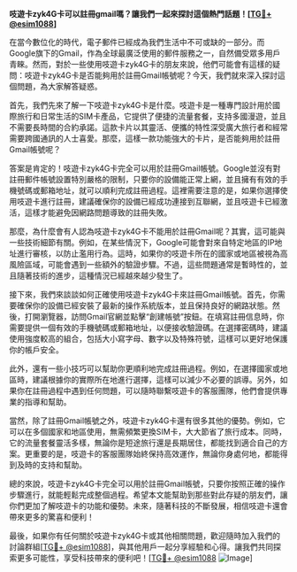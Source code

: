 **吱遊卡zyk4G卡可以註冊gmail嗎？讓我們一起來探討這個熱門話題！[[TG💪+ @esim1088](https://t.me/s/esim1088)]**

在當今數位化的時代，電子郵件已經成為我們生活中不可或缺的一部分。而Google旗下的Gmail，作為全球最廣泛使用的郵件服務之一，自然備受眾多用戶青睞。然而，對於一些使用吱遊卡zyk4G卡的朋友來說，他們可能會有這樣的疑問：吱遊卡zyk4G卡是否能夠用於註冊Gmail帳號呢？今天，我們就來深入探討這個問題，為大家解答疑惑。

首先，我們先來了解一下吱遊卡zyk4G卡是什麼。吱遊卡是一種專門設計用於國際旅行和日常生活的SIM卡產品，它提供了便捷的流量套餐，支持多國漫遊，並且不需要長時間的合約承諾。這款卡片以其靈活、便攜的特性深受廣大旅行者和經常需要跨國通訊的人士喜愛。那麼，這樣一款功能強大的卡片，是否能夠用於註冊Gmail帳號呢？

答案是肯定的！吱遊卡zyk4G卡完全可以用於註冊Gmail帳號。Google並沒有對註冊郵件帳號設置特別嚴格的限制，只要你的設備能正常上網，並且擁有有效的手機號碼或郵箱地址，就可以順利完成註冊過程。這裡需要注意的是，如果你選擇使用吱遊卡進行註冊，建議確保你的設備已經成功連接到互聯網，並且吱遊卡已經激活，這樣才能避免因網路問題導致的註冊失敗。

那麼，為什麼會有人認為吱遊卡zyk4G卡不能用於註冊Gmail呢？其實，這可能與一些技術細節有關。例如，在某些情況下，Google可能會對來自特定地區的IP地址進行審核，以防止濫用行為。這時，如果你的吱遊卡所在的國家或地區被視為高風險區域，可能會遇到一些額外的驗證步驟。不過，這些問題通常是暫時性的，並且隨著技術的進步，這種情況已經越來越少發生了。

接下來，我們來談談如何正確使用吱遊卡zyk4G卡來註冊Gmail帳號。首先，你需要確保你的設備已經安裝了最新的操作系統版本，並且保持良好的網路狀態。然後，打開瀏覽器，訪問Gmail官網並點擊“創建帳號”按鈕。在填寫註冊信息時，你需要提供一個有效的手機號碼或郵箱地址，以便接收驗證碼。在選擇密碼時，建議使用強度較高的組合，包括大小寫字母、數字以及特殊符號，這樣可以更好地保護你的帳戶安全。

此外，還有一些小技巧可以幫助你更順利地完成註冊過程。例如，在選擇國家或地區時，建議根據你的實際所在地進行選擇，這樣可以減少不必要的誤導。另外，如果你在註冊過程中遇到任何問題，可以隨時聯繫吱遊卡的客服團隊，他們會提供專業的指導和幫助。

當然，除了註冊Gmail帳號之外，吱遊卡zyk4G卡還有很多其他的優勢。例如，它可以在多個國家和地區使用，無需頻繁更換SIM卡，大大節省了旅行成本。同時，它的流量套餐靈活多樣，無論你是短途旅行還是長期居住，都能找到適合自己的方案。更重要的是，吱遊卡的客服團隊始終保持高效運作，無論你身處何地，都能得到及時的支持和幫助。

總的來說，吱遊卡zyk4G卡完全可以用於註冊Gmail帳號，只要你按照正確的操作步驟進行，就能輕鬆完成整個過程。希望本文能幫助到那些對此存疑的朋友們，讓你們更加了解吱遊卡的功能和優勢。未來，隨著科技的不斷發展，相信吱遊卡還會帶來更多的驚喜和便利！

最後，如果你有任何關於吱遊卡zyk4G卡或其他相關問題，歡迎隨時加入我們的討論群組[[TG💪+ @esim1088](https://t.me/s/esim1088)]，與其他用戶一起分享經驗和心得。讓我們共同探索更多可能性，享受科技帶來的便利吧！[[TG💪+ @esim1088](https://t.me/s/esim1088) ![Image](https://i.postimg.cc/4NQfJmqS/Snipaste-2025-05-13-00-14-12.png)]